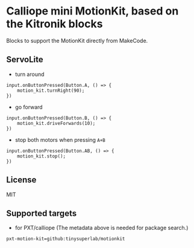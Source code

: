 # Calliope mini MotionKit, based on the Kitronik blocks

Blocks to support the MotionKit directly from MakeCode.

## ServoLite

* turn around

```blocks
input.onButtonPressed(Button.A, () => {
    motion_kit.turnRight(90);
})
```

* go forward

```blocks
input.onButtonPressed(Button.B, () => {
    motion_kit.driveForwards(10);
})
```

* stop both motors when pressing ``A+B``

```blocks
input.onButtonPressed(Button.AB, () => {
    motion_kit.stop();
})
```

## License

MIT

## Supported targets

* for PXT/calliope
(The metadata above is needed for package search.)


```package
pxt-motion-kit=github:tinysuperlab/motionkit
```
